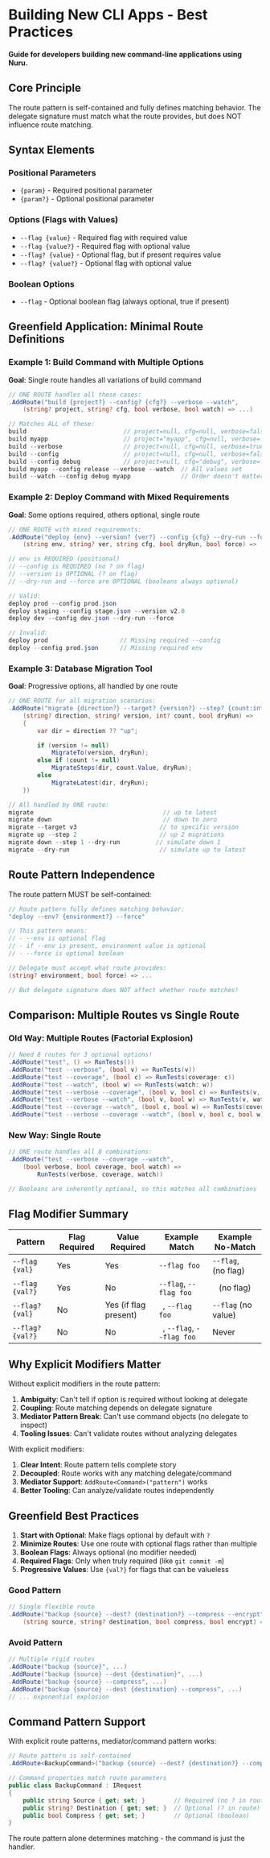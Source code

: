# Building New CLI Apps - Best Practices

**Guide for developers building new command-line applications using Nuru.**

## Core Principle

The route pattern is self-contained and fully defines matching behavior. The delegate signature must match what the route provides, but does NOT influence route matching.

## Syntax Elements

### Positional Parameters
- `{param}` - Required positional parameter
- `{param?}` - Optional positional parameter

### Options (Flags with Values)
- `--flag {value}` - Required flag with required value
- `--flag {value?}` - Required flag with optional value
- `--flag? {value}` - Optional flag, but if present requires value
- `--flag? {value?}` - Optional flag with optional value

### Boolean Options
- `--flag` - Optional boolean flag (always optional, true if present)

## Greenfield Application: Minimal Route Definitions

### Example 1: Build Command with Multiple Options

**Goal**: Single route handles all variations of build command

```csharp
// ONE ROUTE handles all these cases:
.AddRoute("build {project?} --config? {cfg?} --verbose --watch",
    (string? project, string? cfg, bool verbose, bool watch) => ...)

// Matches ALL of these:
build                           // project=null, cfg=null, verbose=false, watch=false
build myapp                     // project="myapp", cfg=null, verbose=false, watch=false
build --verbose                 // project=null, cfg=null, verbose=true, watch=false
build --config                  // project=null, cfg=null, verbose=false, watch=false
build --config debug            // project=null, cfg="debug", verbose=false, watch=false
build myapp --config release --verbose --watch  // All values set
build --watch --config debug myapp              // Order doesn't matter
```

### Example 2: Deploy Command with Mixed Requirements

**Goal**: Some options required, others optional, single route

```csharp
// ONE ROUTE with mixed requirements:
.AddRoute("deploy {env} --version? {ver?} --config {cfg} --dry-run --force",
    (string env, string? ver, string cfg, bool dryRun, bool force) => ...)

// env is REQUIRED (positional)
// --config is REQUIRED (no ? on flag)
// --version is OPTIONAL (? on flag)
// --dry-run and --force are OPTIONAL (booleans always optional)

// Valid:
deploy prod --config prod.json
deploy staging --config stage.json --version v2.0
deploy dev --config dev.json --dry-run --force

// Invalid:
deploy prod                    // Missing required --config
deploy --config prod.json      // Missing required env
```

### Example 3: Database Migration Tool

**Goal**: Progressive options, all handled by one route

```csharp
// ONE ROUTE for all migration scenarios:
.AddRoute("migrate {direction?} --target? {version?} --step? {count:int?} --dry-run",
    (string? direction, string? version, int? count, bool dryRun) =>
    {
        var dir = direction ?? "up";

        if (version != null)
            MigrateTo(version, dryRun);
        else if (count != null)
            MigrateSteps(dir, count.Value, dryRun);
        else
            MigrateLatest(dir, dryRun);
    })

// All handled by ONE route:
migrate                                    // up to latest
migrate down                               // down to zero
migrate --target v3                       // to specific version
migrate up --step 2                       // up 2 migrations
migrate down --step 1 --dry-run          // simulate down 1
migrate --dry-run                         // simulate up to latest
```

## Route Pattern Independence

The route pattern MUST be self-contained:

```csharp
// Route pattern fully defines matching behavior:
"deploy --env? {environment?} --force"

// This pattern means:
// - --env is optional flag
// - if --env is present, environment value is optional
// - --force is optional boolean

// Delegate must accept what route provides:
(string? environment, bool force) => ...

// But delegate signature does NOT affect whether route matches!
```

## Comparison: Multiple Routes vs Single Route

### Old Way: Multiple Routes (Factorial Explosion)

```csharp
// Need 8 routes for 3 optional options!
.AddRoute("test", () => RunTests())
.AddRoute("test --verbose", (bool v) => RunTests(v))
.AddRoute("test --coverage", (bool c) => RunTests(coverage: c))
.AddRoute("test --watch", (bool w) => RunTests(watch: w))
.AddRoute("test --verbose --coverage", (bool v, bool c) => RunTests(v, c))
.AddRoute("test --verbose --watch", (bool v, bool w) => RunTests(v, watch: w))
.AddRoute("test --coverage --watch", (bool c, bool w) => RunTests(coverage: c, watch: w))
.AddRoute("test --verbose --coverage --watch", (bool v, bool c, bool w) => RunTests(v, c, w))
```

### New Way: Single Route

```csharp
// ONE route handles all 8 combinations:
.AddRoute("test --verbose --coverage --watch",
    (bool verbose, bool coverage, bool watch) =>
        RunTests(verbose, coverage, watch))

// Booleans are inherently optional, so this matches all combinations
```

## Flag Modifier Summary

| Pattern | Flag Required | Value Required | Example Match | Example No-Match |
|---------|--------------|----------------|---------------|------------------|
| `--flag {val}` | Yes | Yes | `--flag foo` | `--flag`, ` ` (no flag) |
| `--flag {val?}` | Yes | No | `--flag`, `--flag foo` | ` ` (no flag) |
| `--flag? {val}` | No | Yes (if flag present) | ` `, `--flag foo` | `--flag` (no value) |
| `--flag? {val?}` | No | No | ` `, `--flag`, `--flag foo` | Never |

## Why Explicit Modifiers Matter

Without explicit modifiers in the route pattern:
1. **Ambiguity**: Can't tell if option is required without looking at delegate
2. **Coupling**: Route matching depends on delegate signature
3. **Mediator Pattern Break**: Can't use command objects (no delegate to inspect)
4. **Tooling Issues**: Can't validate routes without analyzing delegates

With explicit modifiers:
1. **Clear Intent**: Route pattern tells complete story
2. **Decoupled**: Route works with any matching delegate/command
3. **Mediator Support**: `AddRoute<Command>("pattern")` works
4. **Better Tooling**: Can analyze/validate routes independently

## Greenfield Best Practices

1. **Start with Optional**: Make flags optional by default with `?`
2. **Minimize Routes**: Use one route with optional flags rather than multiple
3. **Boolean Flags**: Always optional (no modifier needed)
4. **Required Flags**: Only when truly required (like `git commit -m`)
5. **Progressive Values**: Use `{val?}` for flags that can be valueless

### Good Pattern
```csharp
// Single flexible route
.AddRoute("backup {source} --dest? {destination?} --compress --encrypt",
    (string source, string? destination, bool compress, bool encrypt) => ...)
```

### Avoid Pattern
```csharp
// Multiple rigid routes
.AddRoute("backup {source}", ...)
.AddRoute("backup {source} --dest {destination}", ...)
.AddRoute("backup {source} --compress", ...)
.AddRoute("backup {source} --dest {destination} --compress", ...)
// ... exponential explosion
```

## Command Pattern Support

With explicit route patterns, mediator/command pattern works:

```csharp
// Route pattern is self-contained
.AddRoute<BackupCommand>("backup {source} --dest? {destination?} --compress")

// Command properties match route parameters
public class BackupCommand : IRequest
{
    public string Source { get; set; }        // Required (no ? in route)
    public string? Destination { get; set; }  // Optional (? in route)
    public bool Compress { get; set; }        // Optional (boolean)
}
```

The route pattern alone determines matching - the command is just the handler.